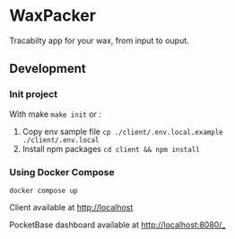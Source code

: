 # WaxPacker

Tracabilty app for your wax, from input to ouput.

## Development

### Init project
With make `make init` or :
1. Copy env sample file `cp ./client/.env.local.example ./client/.env.local`
2. Install npm packages `cd client && npm install`

### Using Docker Compose

```
docker compose up
```

Client available at [http://localhost](http://localhost)

PocketBase dashboard available at [http://localhost:8080/_](http://localhost:8080/_)